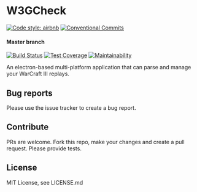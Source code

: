 # W3GCheck
[![Code style: airbnb](https://img.shields.io/badge/code%20style-airbnb-blue.svg?style=flat-square)](https://github.com/airbnb/javascript)
[![Conventional Commits](https://img.shields.io/badge/Conventional%20Commits-1.0.0-yellow.svg)](https://conventionalcommits.org/)


#### Master branch
[![Build Status](https://travis-ci.org/anXieTyPB/w3gcheck.svg?branch=master)](https://travis-ci.org/anXieTyPB/w3gcheck)
[![Test Coverage](https://api.codeclimate.com/v1/badges/a87200edc9278906a141/test_coverage)](https://codeclimate.com/github/anXieTyPB/w3gcheck/test_coverage)
[![Maintainability](https://api.codeclimate.com/v1/badges/a87200edc9278906a141/maintainability)](https://codeclimate.com/github/anXieTyPB/w3gcheck/maintainability)

An electron-based multi-platform application that can parse and manage your WarCraft III replays.

## Bug reports

Please use the issue tracker to create a bug report.

## Contribute
PRs are welcome. Fork this repo, make your changes and create a pull request. Please provide tests.

## License

MIT License, see LICENSE.md
